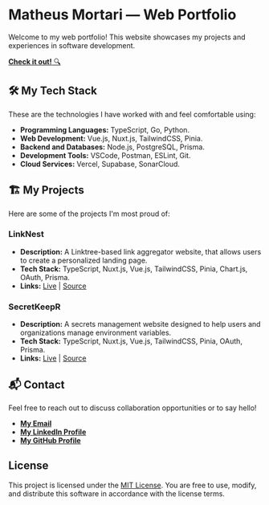 # Matheus Mortari — Web Portfolio

Welcome to my web portfolio! This website showcases my projects and experiences in software development.

[**Check it out!** 🔍](https://matheus-mortari.vercel.app)

## 🛠️ My Tech Stack

These are the technologies I have worked with and feel comfortable using:

- **Programming Languages:** TypeScript, Go, Python.
- **Web Development:** Vue.js, Nuxt.js, TailwindCSS, Pinia.
- **Backend and Databases:** Node.js, PostgreSQL, Prisma.
- **Development Tools:** VSCode, Postman, ESLint, Git.
- **Cloud Services:** Vercel, Supabase, SonarCloud.

## 🏗️ My Projects

Here are some of the projects I'm most proud of:

### LinkNest

- **Description:** A Linktree-based link aggregator website, that allows users to create a personalized landing page.
- **Tech Stack:** TypeScript, Nuxt.js, Vue.js, TailwindCSS, Pinia, Chart.js, OAuth, Prisma.
- **Links:** [Live](https://linknest-live.vercel.app) | [Source](https://github.com/matimortari/linknest)

### SecretKeepR

- **Description:** A secrets management website designed to help users and organizations manage environment variables.
- **Tech Stack:** TypeScript, Nuxt.js, Vue.js, TailwindCSS, Pinia, OAuth, Prisma.
- **Links:** [Live](https://secretkeepr.vercel.app) | [Source](https://github.com/matimortari/secretkeepr)

## 📬 Contact

Feel free to reach out to discuss collaboration opportunities or to say hello!

- [**My Email**](mailto:matheus.felipe.19rt@gmail.com)
- [**My LinkedIn Profile**](https://www.linkedin.com/in/matheus-mortari-19rt)
- [**My GitHub Profile**](https://github.com/matimortari)

## License

This project is licensed under the [MIT License](./LICENSE).
You are free to use, modify, and distribute this software in accordance with the license terms.
